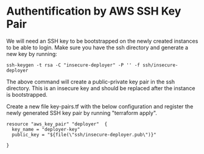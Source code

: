 # Authentification by AWS SSH Key Pair

We will need an SSH key to be bootstrapped on the newly created instances to be able to login. Make sure you have the ssh directory and generate a new key by running:

```console
ssh-keygen -t rsa -C "insecure-deployer" -P '' -f ssh/insecure-deployer
```

The above command will create a public-private key pair in the ssh directory. This is an insecure key and should be replaced after the instance is bootstrapped.

Create a new file key-pairs.tf with the below configuration and register the newly generated SSH key pair by running "terraform apply".

```console
resource "aws_key_pair" "deployer"  {
  key_name = "deployer-key"
  public_key = "${file(\"ssh/insecure-deployer.pub\")}"

}
```
